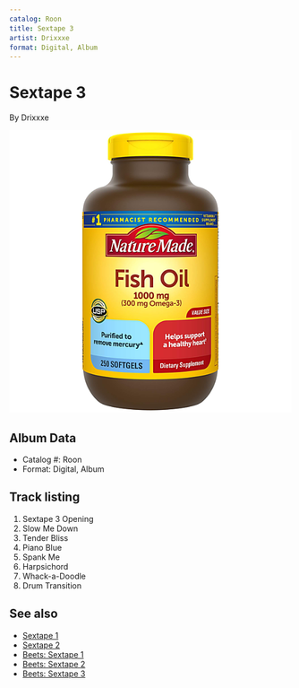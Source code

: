 ```yaml
---
catalog: Roon
title: Sextape 3
artist: Drixxxe
format: Digital, Album
---
```


# Sextape 3

By Drixxxe

![](../../assets/albumcovers/Drixxxe-Sextape_3.png)

## Album Data

- Catalog #: Roon
- Format: Digital, Album


## Track listing


1. Sextape 3 Opening
2. Slow Me Down
3. Tender Bliss
4. Piano Blue
5. Spank Me
6. Harpsichord
7. Whack-a-Doodle
8. Drum Transition


## See also

- [Sextape 1](Sextape_1.md)
- [Sextape 2](Sextape_2.md)
- [Beets: Sextape 1](../../Beets/Drixxxe/Sextape_1.md)
- [Beets: Sextape 2](../../Beets/Drixxxe/Sextape_2.md)
- [Beets: Sextape 3](../../Beets/Drixxxe/Sextape_3.md)
